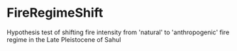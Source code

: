 # FireRegimeShift
Hypothesis test of shifting fire intensity from 'natural' to 'anthropogenic' fire regime in the Late Pleistocene of Sahul 
